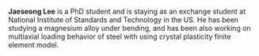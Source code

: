 **Jaeseong Lee** is a PhD student and is staying as an exchange student at National Institute of Standards and Technology in the US.
He has been studying a magnesium alloy under bending, and has been also working on multiaxial loading behavior of steel with using crystal plasticity finite element model.
